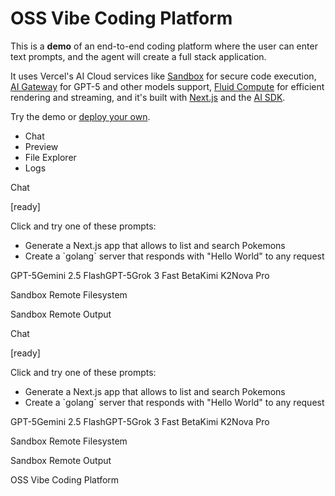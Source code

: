 # OSS Vibe Coding Platform

This is a **demo** of an end-to-end coding platform where the user can enter text prompts, and the agent will create a full stack application.

It uses Vercel's AI Cloud services like [Sandbox](https://vercel.com/docs/vercel-sandbox) for secure code execution, [AI Gateway](https://vercel.com/docs/ai-gateway) for GPT-5 and other models support, [Fluid Compute](https://vercel.com/fluid) for efficient rendering and streaming, and it's built with [Next.js](https://nextjs.org/) and the [AI SDK](https://ai-sdk.dev/docs/introduction).

Try the demo or [deploy your own](https://vercel.com/new/clone?demo-description=A+full-stack+coding+platform+built+with+Vercel%27s+AI+Cloud%2C+AI+SDK%2C+and+Next.js.&demo-image=https%3A%2F%2Fassets.vercel.com%2Fimage%2Fupload%2Fv1754588832%2FOSSvibecodingplatform%2Fscreenshot.png&demo-title=Vibe+Coding+Platform&demo-url=https%3A%2F%2Fvercel.fyi%2Fvibes&project-name=Vibe+Coding+Platform&repository-name=vibe-coding-platform&repository-url=https%3A%2F%2Fgithub.com%2Fvercel%2Fexamples%2Ftree%2Fmain%2Fapps%2Fvibe-coding-platform&from=vibe-coding-platform-app).

- Chat
- Preview
- File Explorer
- Logs

Chat

\[ready\]

Click and try one of these prompts:

- Generate a Next.js app that allows to list and search Pokemons
- Create a \`golang\` server that responds with "Hello World" to any request

GPT-5Gemini 2.5 FlashGPT-5Grok 3 Fast BetaKimi K2Nova Pro

Sandbox Remote Filesystem

Sandbox Remote Output

Chat

\[ready\]

Click and try one of these prompts:

- Generate a Next.js app that allows to list and search Pokemons
- Create a \`golang\` server that responds with "Hello World" to any request

GPT-5Gemini 2.5 FlashGPT-5Grok 3 Fast BetaKimi K2Nova Pro

Sandbox Remote Filesystem

Sandbox Remote Output

OSS Vibe Coding Platform